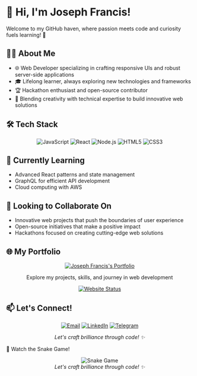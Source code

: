 # 👋 Hi, I'm Joseph Francis!

Welcome to my GitHub haven, where passion meets code and curiosity fuels learning! 🚀

## 👨‍💻 About Me

- 🌐 Web Developer specializing in crafting responsive UIs and robust server-side applications
- 🎓 Lifelong learner, always exploring new technologies and frameworks
- 🏆 Hackathon enthusiast and open-source contributor
- 🎨 Blending creativity with technical expertise to build innovative web solutions

## 🛠️ Tech Stack

<div align="center">
  
![JavaScript](https://img.shields.io/badge/-JavaScript-F7DF1E?style=flat-square&logo=javascript&logoColor=black)
![React](https://img.shields.io/badge/-React-61DAFB?style=flat-square&logo=react&logoColor=black)
![Node.js](https://img.shields.io/badge/-Node.js-339933?style=flat-square&logo=node.js&logoColor=white)
![HTML5](https://img.shields.io/badge/-HTML5-E34F26?style=flat-square&logo=html5&logoColor=white)
![CSS3](https://img.shields.io/badge/-CSS3-1572B6?style=flat-square&logo=css3&logoColor=white)
<!-- Add more badges for your tech stack -->

</div>

## 🌱 Currently Learning

- Advanced React patterns and state management
- GraphQL for efficient API development
- Cloud computing with AWS

## 💞️ Looking to Collaborate On

- Innovative web projects that push the boundaries of user experience
- Open-source initiatives that make a positive impact
- Hackathons focused on creating cutting-edge web solutions

## 🌐 My Portfolio

<div align="center">
  <a href="https://abijoy.vercel.app" target="_blank">
    <img src="https://img.shields.io/badge/Joseph%20Francis-Portfolio-4285F4?style=for-the-badge&logo=google-chrome&logoColor=white" alt="Joseph Francis's Portfolio">
  </a>
  <p>Explore my projects, skills, and journey in web development</p>
  <a href="https://abijoy.vercel.app" target="_blank">
    <img src="https://img.shields.io/website?style=flat-square&up_message=online&url=https%3A%2F%2Fabijoy.vercel.app" alt="Website Status">
  </a>
</div>

## 📫 Let's Connect!

<div align="center">
  
[![Email](https://img.shields.io/badge/-Email-D14836?style=for-the-badge&logo=gmail&logoColor=white)](mailto:abijoy611@gmail.com)
[![LinkedIn](https://img.shields.io/badge/-LinkedIn-0077B5?style=for-the-badge&logo=linkedin&logoColor=white)](https://in.linkedin.com/in/abi-joy)
[![Telegram](https://img.shields.io/badge/-Telegram-2CA5E0?style=for-the-badge&logo=telegram&logoColor=white)](https://t.me/abivj007)

</div>

<div align="center">
  <i>Let's craft brilliance through code! ✨</i>
</div>

<!---
joseph-francis/joseph-francis is a ✨ special ✨ repository because its README.md (this file) appears on your GitHub profile.
You can click the "Edit" button above to make changes to this file and personalize your GitHub profile even more.
--->

🐍 Watch the Snake Game!
<div align="center"> <img src="https://github.com/joseph-francis/joseph-francis/blob/output/github-contribution-grid-snake.svg" alt="Snake Game" /> </div>
<div align="center"> <i>Let's craft brilliance through code! ✨</i> </div>

